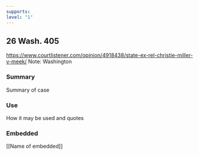 ```yaml
---
supports: 
level: "1"
---
```

## 26 Wash. 405

https://www.courtlistener.com/opinion/4918438/state-ex-rel-christie-miller-v-meek/
Note: Washington
### Summary

Summary of case

### Use

How it may be used and quotes

### Embedded

[[Name of embedded]]
